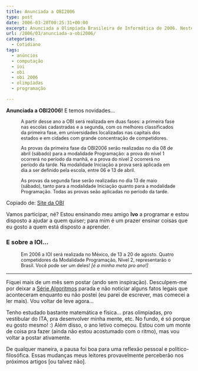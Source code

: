 ```yaml
---
title: Anunciada a OBI2006
type: post
date: 2006-03-20T00:25:31+00:00
excerpt: Anunciada a Olimpíada Brasileira de Informática de 2006. Neste ano, temos novidades...
url: /2006/03/anunciada-a-obi2006/
categories:
  - Cotidiano
tags:
  - anúncios
  - computação
  - ioi
  - obi
  - obi 2006
  - olimpíadas
  - programação

---
```

**Anunciada a OBI2006!** E temos novidades…

<div style="padding-left:40px; padding-right:40px; font-size:90%;">
  <p>
    A partir desse ano a OBI será realizada em duas fases: a primeira fase nas escolas cadastradas e a segunda, com os melhores classificados da primeira fase, em universidades localizadas nas capitais dos estados e em cidades com grande concentração de competidores.
  </p>

  <p>
    As provas da primeira fase da OBI2006 serão realizadas no dia 08 de abril (sábado) para a modalidade Programação: a prova do nível 1 ocorrerá no período da manhã, e a prova do nível 2 ocorrerá no período da tarde. Na modalidade Iniciação a prova será aplicada em dia a ser definido pela escola, entre 06 e 13 de abril.
  </p>

  <p>
    As provas da segunda fase serão realizadas no dia 13 de maio (sábado), tanto para a modalidade Iniciação quanto para a modalidade Programação. Todas as provas seão aplicadas no período da tarde.
  </p>
</div>

Copiado de: [Site da OBI][1]

Vamos participar, né? Estou ensinando meu amigo **Ivo** a programar e estou disposto a ajudar a quem quiser; para mim é um prazer ensinar coisas que eu gosto a quem está disposto a aprender.

### E sobre a IOI…

<div style="padding-left:40px; padding-right:40px; font-size:90%;">
  <p>
    Em 2006 a IOI será realizada no México, de 13 a 20 de agosto. Quatro competidores da Modalidade Programação, Nível 2, representarão o Brasil. Você pode ser um deles! <em>[é a minha meta pro ano!]</em>
  </p>
</div>

* * *

Fiquei mais de um mês sem postar (ando sem inspiração). Desculpem-me por deixar a [Série Algoritmos][2] parada e não noticiar alguns fatos legais que aconteceram enquanto eu não postei (eu parei de escrever, mas comecei a ler mais). Vou voltar de leve agora…

Tenho estudado bastante matemática e física… pras olimpíadas, pro vestibular do ITA, pra desenvolver minha mente, etc. No fundo, é só porque eu gosto mesmo! :) Além disso, o ano letivo começou. Estou com um monte de coisa pra fazer (ainda não estou acostumado com o ritmo), mas vou voltar a postar ativamente.

De qualquer maneira, a pausa foi boa para uma reflexão pessoal e político-filosófica. Essas mudanças meus leitores provavelmente perceberão nos próximos artigos [ou talvez não].

 [1]: http://olimpiada.ic.unicamp.br/
 [2]: http://tiagomadeira.net/categorias/serie-algoritmos

